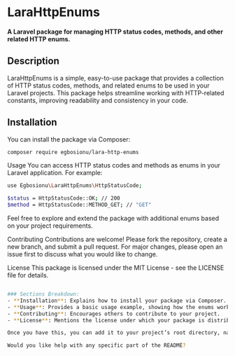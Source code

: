 # LaraHttpEnums

**A Laravel package for managing HTTP status codes, methods, and other related HTTP enums.**

## Description

LaraHttpEnums is a simple, easy-to-use package that provides a collection of HTTP status codes, methods, and related enums to be used in your Laravel projects. This package helps streamline working with HTTP-related constants, improving readability and consistency in your code.

## Installation

You can install the package via Composer:

```bash
composer require egbosionu/lara-http-enums
```
Usage
You can access HTTP status codes and methods as enums in your Laravel application. For example:
```bash
use Egbosionu\LaraHttpEnums\HttpStatusCode;

$status = HttpStatusCode::OK; // 200
$method = HttpStatusCode::METHOD_GET; // "GET"
```
Feel free to explore and extend the package with additional enums based on your project requirements.

Contributing
Contributions are welcome! Please fork the repository, create a new branch, and submit a pull request. For major changes, please open an issue first to discuss what you would like to change.

License
This package is licensed under the MIT License - see the LICENSE file for details.
```bash

### Sections Breakdown:
- **Installation**: Explains how to install your package via Composer.
- **Usage**: Provides a basic usage example, showing how the enums work.
- **Contributing**: Encourages others to contribute to your project.
- **License**: Mentions the license under which your package is distributed (MIT in your case).

Once you have this, you can add it to your project’s root directory, name it `README.md`, and commit the changes.

Would you like help with any specific part of the README?
```

